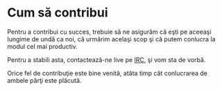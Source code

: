 Cum să contribui
================

Pentru a contribui cu succes, trebuie să ne asigurăm că eşti pe aceeaşi
lungime de undă ca noi, că urmărim acelaşi scop şi că putem conlucra
la modul cel mai productiv.

Pentru a stabili asta, contactează-ne live pe [IRC](IRC.mk),
şi vom sta de vorbă.

Orice fel de contribuţie este bine venită, atâta timp cât conlucrarea
de ambele părţi este plăcută.

